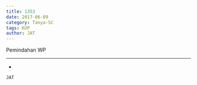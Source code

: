 ```yaml
---
title: 1353
date: 2017-06-09
category: Tanya-SC
tags: KUP
author: JAT
---
```


Pemindahan WP

---

-

`JAT`
